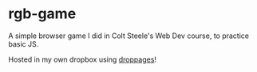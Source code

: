 # rgb-game
A simple browser game I did in Colt Steele's Web Dev course, to practice basic JS. 

Hosted in my own dropbox using [droppages](https://droppages.com/)!
